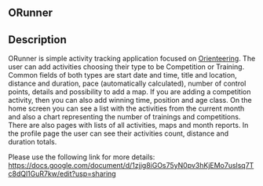 ## ORunner

## Description
ORunner is simple activity tracking application focused on [Orienteering](https://en.wikipedia.org/wiki/Orienteering). The user can add activities choosing their type to be Competition or Training. Common fields of both types are start date and time, title and location, distance and duration, pace (automatically calculated), number of control points, details and possibility to add a map. If you are adding a competition activity, then you can also add winning time, position and age class. On the home screen you can see a list with the activities from the current month and also a chart representing the number of trainings and competitions. There are also pages with lists of all activities, maps and month reports. In the profile page the user can see their activities count, distance and duration totals.

Please use the following link for more details:
https://docs.google.com/document/d/1zjjg8iGOs75yN0pv3hKjEMo7uslsq7Tc8dQl1GuR7kw/edit?usp=sharing
